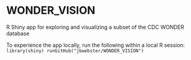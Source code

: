 # WONDER_VISION
R Shiny app for exploring and visualizing a subset of the CDC WONDER database

To experience the app locally, run the following within a local R session:
`library(shiny)
runGitHub("jbwebster/WONDER_VISION")`
